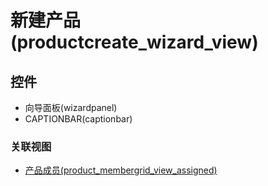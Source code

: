 # 新建产品(productcreate_wizard_view)  <!-- {docsify-ignore-all} -->






## 控件
  * 向导面板(wizardpanel)
  * CAPTIONBAR(captionbar)


### 关联视图
  * [产品成员(product_membergrid_view_assigned)](app/view/product_membergrid_view_assigned)

<script>
 const { createApp } = Vue
  createApp({
    data() {
      return {
        message: '!'
      }
    }
  }).use(ElementPlus).mount('#app')
</script>